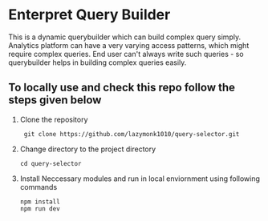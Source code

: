 # Enterpret Query Builder
This is a dynamic querybuilder which can build complex query simply. Analytics platform can have a very varying access patterns, which might require complex queries. End user can't always write such queries - so querybuilder helps in building complex queries easily.

## To locally use and check this repo follow the steps given below
1. Clone the repository
   ```
    git clone https://github.com/lazymonk1010/query-selector.git
   ```

2. Change directory to the project directory
   ```
   cd query-selector
   ```

3. Install Neccessary modules and run in local enviornment using following commands
   ```
   npm install
   npm run dev
   ```
